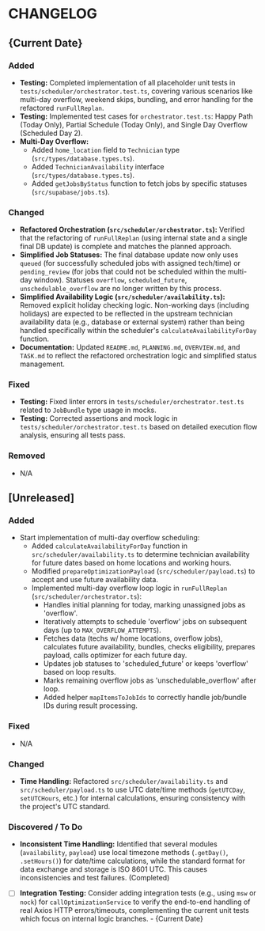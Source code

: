 # CHANGELOG

## {Current Date}

### Added
- **Testing:** Completed implementation of all placeholder unit tests in `tests/scheduler/orchestrator.test.ts`, covering various scenarios like multi-day overflow, weekend skips, bundling, and error handling for the refactored `runFullReplan`.
- **Testing:** Implemented test cases for `orchestrator.test.ts`: Happy Path (Today Only), Partial Schedule (Today Only), and Single Day Overflow (Scheduled Day 2).
- **Multi-Day Overflow:**
  - Added `home_location` field to `Technician` type (`src/types/database.types.ts`).
  - Added `TechnicianAvailability` interface (`src/types/database.types.ts`).
  - Added `getJobsByStatus` function to fetch jobs by specific statuses (`src/supabase/jobs.ts`).

### Changed
- **Refactored Orchestration (`src/scheduler/orchestrator.ts`):** Verified that the refactoring of `runFullReplan` (using internal state and a single final DB update) is complete and matches the planned approach.
- **Simplified Job Statuses:** The final database update now only uses `queued` (for successfully scheduled jobs with assigned tech/time) or `pending_review` (for jobs that could not be scheduled within the multi-day window). Statuses `overflow`, `scheduled_future`, `unschedulable_overflow` are no longer written by this process.
- **Simplified Availability Logic (`src/scheduler/availability.ts`):** Removed explicit holiday checking logic. Non-working days (including holidays) are expected to be reflected in the upstream technician availability data (e.g., database or external system) rather than being handled specifically within the scheduler's `calculateAvailabilityForDay` function.
- **Documentation:** Updated `README.md`, `PLANNING.md`, `OVERVIEW.md`, and `TASK.md` to reflect the refactored orchestration logic and simplified status management.

### Fixed
- **Testing:** Fixed linter errors in `tests/scheduler/orchestrator.test.ts` related to `JobBundle` type usage in mocks.
- **Testing:** Corrected assertions and mock logic in `tests/scheduler/orchestrator.test.ts` based on detailed execution flow analysis, ensuring all tests pass.

### Removed
- N/A

## [Unreleased]

### Added
- Start implementation of multi-day overflow scheduling:
  - Added `calculateAvailabilityForDay` function in `src/scheduler/availability.ts` to determine technician availability for future dates based on home locations and working hours.
  - Modified `prepareOptimizationPayload` (`src/scheduler/payload.ts`) to accept and use future availability data.
  - Implemented multi-day overflow loop logic in `runFullReplan` (`src/scheduler/orchestrator.ts`):
    - Handles initial planning for today, marking unassigned jobs as 'overflow'.
    - Iteratively attempts to schedule 'overflow' jobs on subsequent days (up to `MAX_OVERFLOW_ATTEMPTS`).
    - Fetches data (techs w/ home locations, overflow jobs), calculates future availability, bundles, checks eligibility, prepares payload, calls optimizer for each future day.
    - Updates job statuses to 'scheduled_future' or keeps 'overflow' based on loop results.
    - Marks remaining overflow jobs as 'unschedulable_overflow' after loop.
    - Added helper `mapItemsToJobIds` to correctly handle job/bundle IDs during result processing.

### Fixed
- N/A

### Changed
- **Time Handling:** Refactored `src/scheduler/availability.ts` and `src/scheduler/payload.ts` to use UTC date/time methods (`getUTCDay`, `setUTCHours`, etc.) for internal calculations, ensuring consistency with the project's UTC standard.

### Discovered / To Do
- **Inconsistent Time Handling:** Identified that several modules (`availability`, `payload`) use local timezone methods (`.getDay()`, `.setHours()`) for date/time calculations, while the standard format for data exchange and storage is ISO 8601 UTC. This causes inconsistencies and test failures. (Completed)
- [ ] **Integration Testing:** Consider adding integration tests (e.g., using `msw` or `nock`) for `callOptimizationService` to verify the end-to-end handling of real Axios HTTP errors/timeouts, complementing the current unit tests which focus on internal logic branches. - {Current Date}
